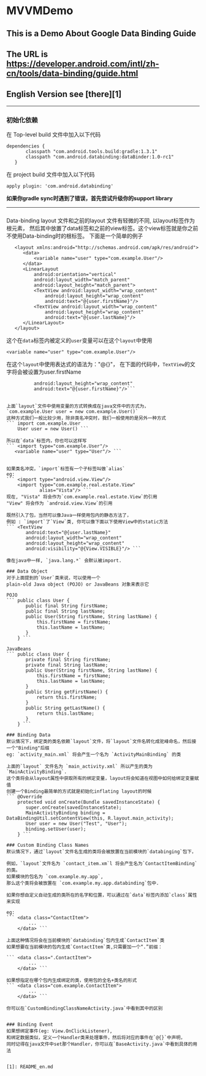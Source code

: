 # MVVMDemo
## This is a Demo About Google Data Binding Guide
## The URL is https://developer.android.com/intl/zh-cn/tools/data-binding/guide.html
## English Version see [there][1]
---

### 初始化依赖

在 Top-level build 文件中加入以下代码

    dependencies {
           classpath "com.android.tools.build:gradle:1.3.1"
           classpath "com.android.databinding:dataBinder:1.0-rc1"
       }

在 project build 文件中加入以下代码

    apply plugin: 'com.android.databinding'

**如果你gradle sync时遇到了错误，首先尝试升级你的support library**

---

###
Data-binding layout 文件和之前的layout 文件有轻微的不同, 以layout标签作为根元素，
然后其中放置了data标签和之前的view标签。这个view标签就是你之前不使用Data-binding时的根标签。
下面是一个简单的例子
```<?xml version="1.0" encoding="utf-8"?>
   <layout xmlns:android="http://schemas.android.com/apk/res/android">
      <data>
          <variable name="user" type="com.example.User"/>
      </data>
      <LinearLayout
          android:orientation="vertical"
          android:layout_width="match_parent"
          android:layout_height="match_parent">
          <TextView android:layout_width="wrap_content"
              android:layout_height="wrap_content"
              android:text="@{user.firstName}"/>
          <TextView android:layout_width="wrap_content"
              android:layout_height="wrap_content"
              android:text="@{user.lastName}"/>
      </LinearLayout>
   </layout>
```
这个在`data`标签内被定义的`user`变量可以在这个`layout`中使用

```<variable name="user" type="com.example.User"/>```

在这个`layout`中使用表达式的语法为："@{}"，
在下面的代码中，`TextView`的文字将会被设置为user.firstName

```<TextView android:layout_width="wrap_content"
          android:layout_height="wrap_content"
          android:text="@{user.firstName}"/>```


上面`layout`文件中使用变量的方式转换成在java文件中的方式为，
`com.example.User user = new com.example.User()`
这种方式我们一般比较少用，除非类名冲突时，我们一般使用的是另外一种方式
``` import com.example.User
    User user = new User() ```

所以在`data`标签内，你也可以这样写
``` <import type="com.example.User"/>
   <variable name="user" type="User"/> ```


如果类名冲突，`import`标签有一个子标签叫做`alias`
eg:
``` <import type="android.view.View"/>
    <import type="com.example.real.estate.View"
            alias="Vista"/> ```
现在, "Vista" 将会作为`com.example.real.estate.View`的引用
"View" 将会作为 `android.view.View`的引用

既然引入了包，当然可以像Java一样使用包内的静态方法了，
例如 : `import`了`View`类, 你可以像下面以下使用View中的static方法
``` <TextView
       android:text="@{user.lastName}"
       android:layout_width="wrap_content"
       android:layout_height="wrap_content"
       android:visibility="@{View.VISIBLE}"/> ```

像在java中一样, `java.lang.*` 会默认被import.

### Data Object
对于上面提到的`User`类来说，可以使用一个
plain-old Java object (POJO) or JavaBeans 对象来表示它

POJO
``` public class User {
       public final String firstName;
       public final String lastName;
       public User(String firstName, String lastName) {
           this.firstName = firstName;
           this.lastName = lastName;
       }
    } ```

JavaBeans
``` public class User {
       private final String firstName;
       private final String lastName;
       public User(String firstName, String lastName) {
           this.firstName = firstName;
           this.lastName = lastName;
       }
       public String getFirstName() {
           return this.firstName;
       }
       public String getLastName() {
           return this.lastName;
       }
    } ```

### Binding Data
默认情况下，绑定类的类名依赖`layout`文件，将`layout`文件名转化成驼峰命名，然后接一个"Binding"后缀
eg: `activity_main.xml` 将会产生一个名为 `ActivityMainBinding` 的类

上面的`layout` 文件名为 `main_activity.xml` 所以产生的类为 `MainActivityBinding`.
这个类将会从layout属性中获取所有的绑定变量，layout将会知道在视图中如何给绑定变量赋值
创建一个Binding最简单的方式就是初始化inflating layout的时候
``` @Override
    protected void onCreate(Bundle savedInstanceState) {
       super.onCreate(savedInstanceState);
       MainActivityBinding binding = DataBindingUtil.setContentView(this, R.layout.main_activity);
       User user = new User("Test", "User");
       binding.setUser(user);
    } ```

### Custom Binding Class Names
默认情况下，通过`layout`文件名生成的类将会被放置在当前模块的`databinging`包下，

例如，`layout`文件名为 `contact_item.xm`l 将会产生名为`ContactItemBinding`的类。
如果模块的包名为 `com.example.my.app`,
那么这个类将会被放置在 `com.example.my.app.databinding`包中.

如果你想自定义自动生成的类所在的名字和位置，可以通过在`data`标签内添加`class`属性来实现

eg:
``` <data class="ContactItem">
        ...
    </data> ```

上面这种情况将会在当前模块的`databinding`包内生成`ContactItem`类
如果想要在当前模块的包内生成`ContactItem`类,只需要加一个“.”前缀：

``` <data class=".ContactItem">
        ...
    </data> ```

如果想指定在哪个包内生成绑定的类，使用包的全名+类名的形式
``` <data class="com.example.ContactItem">
        ...
    </data> ```

你可以在`CustomBindingClassNameActivity.java`中看到其中的区别


### Binding Event
如果想绑定事件(eg: View.OnClickListener),
和绑定数据类似，定义一个Handler类来处理事件，然后将对应的事件在`@{}`中声明，
同时记得在java文件中set那个Handler，你可以在`BaseActivity.java`中看到具体的用法


[1]: README_en.md




